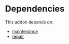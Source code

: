 # Dependencies

This addon depends on:

- [maintenance](https://github.com/bringout/oca-ocb-vertical-industry/tree/7ee4083ca6c94b59be4ae55cea5a820320a163ad/odoo-bringout-oca-ocb-maintenance)
- [repair](https://github.com/bringout/oca-ocb-core/tree/156bd325ef4782b980ca23175711c453db07528e/odoo-bringout-oca-ocb-repair)
